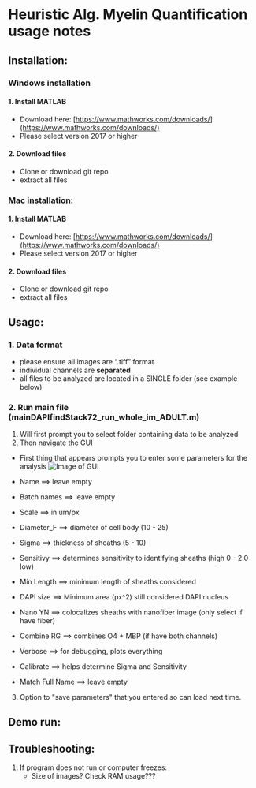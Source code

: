 # **Heuristic Alg. Myelin Quantification usage notes**


## Installation:
### **Windows installation**
  #### 1.	Install MATLAB
  * Download here: [https://www.mathworks.com/downloads/](https://www.mathworks.com/downloads/)
  * Please select version 2017 or higher
        
  #### 2.	Download files
  * Clone or download git repo
  * extract all files
         
   
### **Mac installation:**
  #### 1.	Install MATLAB
  * Download here: [https://www.mathworks.com/downloads/](https://www.mathworks.com/downloads/)
  * Please select version 2017 or higher
        
  #### 2.	Download files
  * Clone or download git repo
  * extract all files


## Usage:
  ### 1.	Data format
   * please ensure all images are “.tiff” format
   *	individual channels are **separated**
   *	all files to be analyzed are located in a SINGLE folder (see example below)

  ### 2.	Run main file (mainDAPIfindStack72_run_whole_im_ADULT.m)
   1. Will first prompt you to select folder containing data to be analyzed
   2. Then navigate the GUI
   * First thing that appears prompts you to enter some parameters for the analysis
   ![Image of GUI](https://github.com/yxu233/Myelin/blob/master/Heuristic_algorithm/Images/GUI.PNG)
   
   * Name ==> leave empty
   * Batch names ==> leave empty
   * Scale ==> in um/px
   * Diameter_F ==> diameter of cell body (10 - 25)
   * Sigma ==> thickness of sheaths (5 - 10)
   * Sensitivy ==> determines sensitivity to identifying sheaths (high 0 - 2.0 low)
   * Min Length ==> minimum length of sheaths considered
   * DAPI size ==> Minimum area (px^2) still considered DAPI nucleus
   * Nano YN ==> colocalizes sheaths with nanofiber image (only select if have fiber)
   * Combine RG ==> combines O4 + MBP (if have both channels)
   * Verbose ==> for debugging, plots everything
   * Calibrate ==> helps determine Sigma and Sensitivity
   * Match Full Name ==> leave empty
  
   3. Option to "save parameters" that you entered so can load next time.

## Demo run:


## Troubleshooting:
1.	If program does not run or computer freezes:
    * Size of images? Check RAM usage???

